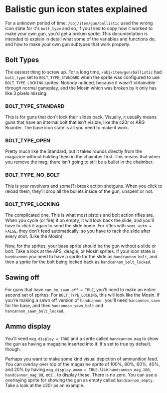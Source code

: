 # Balistic gun icon states explained

For a unknown period of time, `/obj/item/gun/ballistic` used the wrong icon state for it's `bolt_type` and so, if you tried to copy how it worked to make your own gun, you'd get a broken sprite. This documentation is intended to explain in detail what some of the variables and functions do, and how to make your own gun subtypes that work properly.

## Bolt Types

The easiest thing to screw up. For a long time, `/obj/item/gun/ballistic` had `bolt_type` set to `BOLT_TYPE_STANDARD` when the sprite was configured to use `BOLT_TYPE_LOCKING` sprites. Nobody noticed, because it wasn't obtainable through normal gameplay, and the Mosin which was broken by it only has like 3 pixels missing.

### BOLT_TYPE_STANDARD

This is for guns that don't lock their slides back. Visually, it usually means guns that have an internal bolt that isn't visible, like the c20r or ARG Boarder. The base icon state is all you need to make it work.

### BOLT_TYPE_OPEN

Pretty much like the Standard, but it takes rounds directly from the magazine without holding them in the chaimber first. This means that when you remove the mag, there isn't going to still be a bullet in the chaimber.

### BOLT_TYPE_NO_BOLT

This is your revolvers and some(?) break action shotguns. When you click to reload them, they'll drop all the bullets inside of the gun, unspent or not.

### BOLT_TYPE_LOCKING

The complicated one. This is what most pistols and bolt action rifles are. When you cycle (or fire) it on empty, it will lock back the slide, and you'll have to click it again to send the slide home. For rifles with `semi_auto = FALSE`, they don't feed automatically, so you have to rack the slide after every shot. (Like the Mosin)

Now, for the sprites, your base sprite should be the gun without a slide or bolt. Take a look at the APS, deagle, or Mosin sprites. If your icon state is `handcannon` you need to have a sprite for the slide as `handcannon_bolt`, and then a sprite for the bolt being locked back as `handcannon_bolt_locked`.

## Sawing off

For guns that have `can_be_sawn_off = TRUE`, you'll need to make an entire second set of sprites. For `BOLT_TYPE_LOCKING`, this will look like the Mosin. If you're making a sawn off version of `handcannon`, you'll need `hancannon_sawn` for the base, and then `hancannon_sawn_bolt` and `hancannon_sawn_bolt_locked`.

## Ammo display

You'll need `mag_display = TRUE` and a sprite called `handcannon_mag` to show the gun as having a magazine inserted into it. It's set to true by default, though.

Perhaps you want to make some kind visual depiction of ammunition feed. You can overlay over top of the magazine sprite of 100%, 80%, 60%, 40%, and 20% by having `mag_display_ammo = TRUE`. Use `handcannon_mag_100`, `handcannon_mag_80`, ect... to display these. There is no zero. You can use a overlaying sprite for showing the gun as empty called `handcannon_empty`. Take a look at the c20r as an example.
